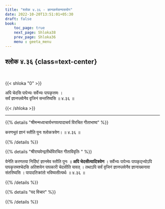 ```yaml
---
title: "श्लोक ४.३६ - ज्ञानकर्मसन्यसयोग"
date: 2022-10-20T13:51:01+05:30
draft: false
book:
    toc_page: true
    next_page: Shloka38
    prev_page: Shloka36
    menu : geeta_menu
---
```




## श्लोक ४.३६ {class=text-center}

<br/>

{{< shloka  "0"  >}}

अपि चेदसि पापेभ्यः सर्वेभ्यः पापकृत्तमः ।   
सर्वं ज्ञानप्लवेनैव वृजिनं सन्तरिष्यसि ॥ ४.३६ ॥

{{< /shloka >}}

---


{{% details "श्रीमन्मध्वाचार्यभगवत्पादाचर्य विरचित  गीताभाष्य" %}}

करणभूतं ज्ञानं स्तौति पुनः श्लोकत्रयेण।  ॥ ४.३६ ॥

{{% /details %}}



{{% details "श्रीराघवेन्द्रतीर्थविरचित गीताविवृतिः " %}}

येनेति करणतया निर्दिष्टं ज्ञानमेव स्तौति पुनः ॥ 
**अपि चेदसीत्यादित्रयेण** ।
सर्वेभ्यः पापेभ्यः पापकृद्भ्योऽपि पापकृत्तमश्चेदसि अतिशयेन 
पापकारी चेदसीति यावत्‌ । तथाऽपि सर्वं वृजिनं 
ज्ञानप्लवेनैव ज्ञानाख्यनावा संतरिष्यसि ।
पापादतिक्रांतो भविष्यसीत्यर्थः ॥ ४.३६ ॥


{{% /details %}}



{{% details "पद विचार" %}}


{{% /details %}}

